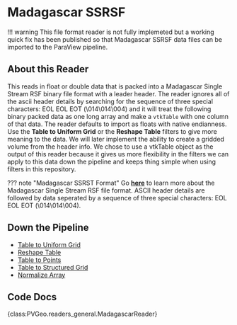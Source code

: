 # Madagascar SSRSF

!!! warning
    This file format reader is not fully implemeted but a working quick fix has been published so that Madagascar SSRSF data files can be imported to the ParaView pipeline.

## About this Reader
This reads in float or double data that is packed into a Madagascar Single Stream RSF binary file format with a leader header. The reader ignores all of the ascii header details by searching for the sequence of three special characters: EOL EOL EOT (\014\014\004) and it will treat the following binary packed data as one long array and make a `vtkTable` with one column of that data. The reader defaults to import as floats with native endianness. Use the **Table to Uniform Grid** or the **Reshape Table** filters to give more meaning to the data. We will later implement the ability to create a gridded volume from the header info. We chose to use a vtkTable object as the output of this reader because it gives us more flexibility in the filters we can apply to this data down the pipeline and keeps thing simple when using filters in this repository.

??? note "Madagascar SSRST Format"
    Go [**here**](http://www.ahay.org/wiki/RSF_Comprehensive_Description#Single-stream_RSF) to learn more about the Madagascar Single Stream RSF file format. ASCII header details are followed by data seperated by a sequence of three special characters: EOL EOL EOT (\014\014\004).


## Down the Pipeline
- [Table to Uniform Grid](../pvgeo-grids/table-to-uniform-grid.md)
- [Reshape Table](../filters-general/reshape-table.md)
- [Table to Points](https://www.paraview.org/Wiki/ParaView/Users_Guide/List_of_filters#Table_To_Points)
- [Table to Structured Grid](https://www.paraview.org/Wiki/ParaView/Users_Guide/List_of_filters#Table_To_Structured_Grid)
- [Normalize Array](../filters-general/normalize-array.md)


## Code Docs

{class:PVGeo.readers_general.MadagascarReader}
